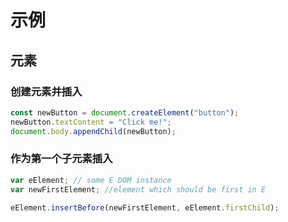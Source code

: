 # 示例

## 元素

### 创建元素并插入

```javascript
const newButton = document.createElement("button");
newButton.textContent = "Click me!";
document.body.appendChild(newButton);
```

### 作为第一个子元素插入

```javascript
var eElement; // some E DOM instance
var newFirstElement; //element which should be first in E

eElement.insertBefore(newFirstElement, eElement.firstChild);
```
